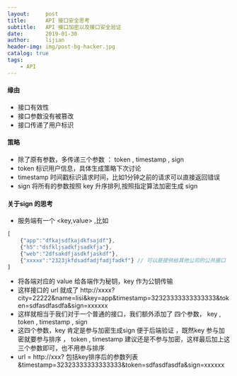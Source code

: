 ```yaml
---
layout:     post
title:      API 接口安全思考
subtitle:   API 接口加密以及接口安全验证
date:       2019-01-30
author:     lijian
header-img: img/post-bg-hacker.jpg
catalog: true
tags:
    - API
---
```


#### 缘由

* 接口有效性
* 接口参数没有被篡改
* 接口传递了用户标识

#### 策略

* 除了原有参数，多传递三个参数 ： token , timestamp , sign
* token 标识用户信息，具体生成策略下次讨论
* timestamp 时间戳标识请求时间，比如1分钟之前的请求可以直接返回错误
* sign 将所有的参数按照 key 升序排列,按照指定算法加密生成 sign

#### 关于sign 的思考

* 服务端有一个 <key,value> ,比如 
```js
[
    {"app":"dfkajsdfkajdkfsajdf"},
    {"h5":"dsfkljsadkfjsadkfja"},
    {"web":"2dfsakdfjasdkfjaskdf"},
    {"xxxxx":"2323jkfdsadfadjfadjfadkf"} // 可以是提供给其他公司的公共接口
]
```
* 将各端对应的 value 给各端作为秘钥，key 作为公钥传输
* 这样接口的 url 就成了 http://xxxx?city=22222&name=lisi&key=app&timestamp=32323333333333333&token=sdfasdfasdfa&sign=xxxxxx
* 这样就相当于我们对于一个普通的接口，我们额外添加了 四个参数， key , token , timestamp , sign 
* 这四个参数，key 肯定是参与加密生成sign 便于后端验证 ，既然key 参与加密就要参与排序 ， token , timestamp 建议还是不参与加密，这样最后加上这三个参数即可，也不用参与排序
* url = http://xxx? 包括key排序后的参数列表&timestamp=32323333333333333&token=sdfasdfasdfa&sign=xxxxxx